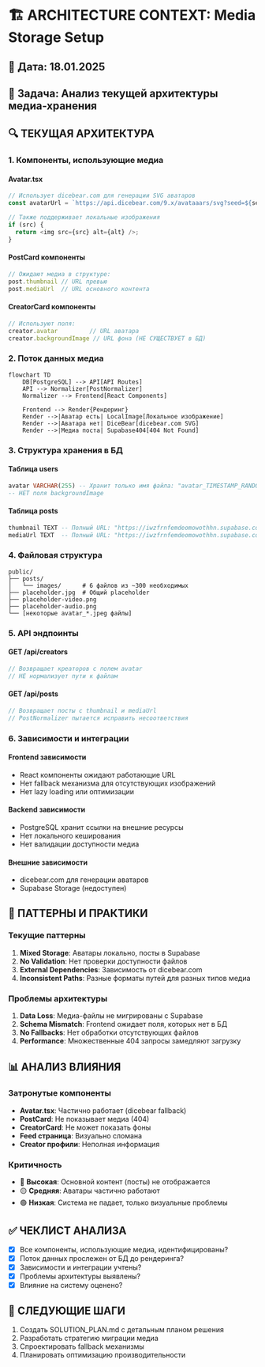 # 🏗️ ARCHITECTURE CONTEXT: Media Storage Setup

## 📅 Дата: 18.01.2025
## 🎯 Задача: Анализ текущей архитектуры медиа-хранения

## 🔍 ТЕКУЩАЯ АРХИТЕКТУРА

### 1. Компоненты, использующие медиа

#### Avatar.tsx
```typescript
// Использует dicebear.com для генерации SVG аватаров
const avatarUrl = `https://api.dicebear.com/9.x/avataaars/svg?seed=${seed}&backgroundColor=${backgroundColor}`;

// Также поддерживает локальные изображения
if (src) {
  return <img src={src} alt={alt} />;
}
```

#### PostCard компоненты
```typescript
// Ожидают медиа в структуре:
post.thumbnail // URL превью
post.mediaUrl  // URL основного контента
```

#### CreatorCard компоненты
```typescript
// Используют поля:
creator.avatar         // URL аватара
creator.backgroundImage // URL фона (НЕ СУЩЕСТВУЕТ в БД)
```

### 2. Поток данных медиа

```mermaid
flowchart TD
    DB[PostgreSQL] --> API[API Routes]
    API --> Normalizer[PostNormalizer]
    Normalizer --> Frontend[React Components]
    
    Frontend --> Render{Рендеринг}
    Render -->|Аватар есть| LocalImage[Локальное изображение]
    Render -->|Аватара нет| DiceBear[dicebear.com SVG]
    Render -->|Медиа поста| Supabase404[404 Not Found]
```

### 3. Структура хранения в БД

#### Таблица users
```sql
avatar VARCHAR(255) -- Хранит только имя файла: "avatar_TIMESTAMP_RANDOM.ext"
-- НЕТ поля backgroundImage
```

#### Таблица posts
```sql
thumbnail TEXT -- Полный URL: "https://iwzfrnfemdeomowothhn.supabase.co/storage/v1/object/public/posts/..."
mediaUrl TEXT  -- Полный URL: "https://iwzfrnfemdeomowothhn.supabase.co/storage/v1/object/public/posts/..."
```

### 4. Файловая структура

```
public/
├── posts/
│   └── images/      # 6 файлов из ~300 необходимых
├── placeholder.jpg  # Общий placeholder
├── placeholder-video.png
├── placeholder-audio.png
└── [некоторые avatar_*.jpeg файлы]
```

### 5. API эндпоинты

#### GET /api/creators
```typescript
// Возвращает креаторов с полем avatar
// НЕ нормализует пути к файлам
```

#### GET /api/posts
```typescript
// Возвращает посты с thumbnail и mediaUrl
// PostNormalizer пытается исправить несоответствия
```

### 6. Зависимости и интеграции

#### Frontend зависимости
- React компоненты ожидают работающие URL
- Нет fallback механизма для отсутствующих изображений
- Нет lazy loading или оптимизации

#### Backend зависимости
- PostgreSQL хранит ссылки на внешние ресурсы
- Нет локального кеширования
- Нет валидации доступности медиа

#### Внешние зависимости
- dicebear.com для генерации аватаров
- Supabase Storage (недоступен)

## 🔗 ПАТТЕРНЫ И ПРАКТИКИ

### Текущие паттерны
1. **Mixed Storage**: Аватары локально, посты в Supabase
2. **No Validation**: Нет проверки доступности файлов
3. **External Dependencies**: Зависимость от dicebear.com
4. **Inconsistent Paths**: Разные форматы путей для разных типов медиа

### Проблемы архитектуры
1. **Data Loss**: Медиа-файлы не мигрированы с Supabase
2. **Schema Mismatch**: Frontend ожидает поля, которых нет в БД
3. **No Fallbacks**: Нет обработки отсутствующих файлов
4. **Performance**: Множественные 404 запросы замедляют загрузку

## 📊 АНАЛИЗ ВЛИЯНИЯ

### Затронутые компоненты
- **Avatar.tsx**: Частично работает (dicebear fallback)
- **PostCard**: Не показывает медиа (404)
- **CreatorCard**: Не может показать фоны
- **Feed страница**: Визуально сломана
- **Creator профили**: Неполная информация

### Критичность
- 🔴 **Высокая**: Основной контент (посты) не отображается
- 🟡 **Средняя**: Аватары частично работают
- 🟢 **Низкая**: Система не падает, только визуальные проблемы

## ✅ ЧЕКЛИСТ АНАЛИЗА

- [x] Все компоненты, использующие медиа, идентифицированы?
- [x] Поток данных прослежен от БД до рендеринга?
- [x] Зависимости и интеграции учтены?
- [x] Проблемы архитектуры выявлены?
- [x] Влияние на систему оценено?

## 🚀 СЛЕДУЮЩИЕ ШАГИ

1. Создать SOLUTION_PLAN.md с детальным планом решения
2. Разработать стратегию миграции медиа
3. Спроектировать fallback механизмы
4. Планировать оптимизацию производительности 